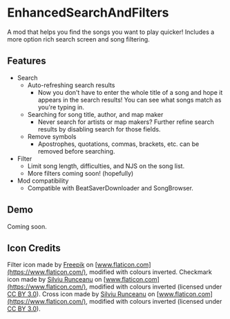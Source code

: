 # EnhancedSearchAndFilters

A mod that helps you find the songs you want to play quicker! Includes a more option rich search screen and song filtering.

## Features

- Search
     - Auto-refreshing search results
       - Now you don't have to enter the whole title of a song and hope it appears in the search results! You can see what songs match as you're typing in.
     - Searching for song title, author, and map maker
       - Never search for artists or map makers? Further refine search results by disabling search for those fields.
     - Remove symbols
       - Apostrophes, quotations, commas, brackets, etc. can be removed before searching.
- Filter
     - Limit song length, difficulties, and NJS on the song list.
     - More filters coming soon! (hopefully)
- Mod compatibility
     - Compatible with BeatSaverDownloader and SongBrowser.

## Demo

Coming soon.

## Icon Credits

Filter icon made by [Freepik](https://www.freepik.com/) on [www.flaticon.com](https://www.flaticon.com/), modified with colours inverted.
Checkmark icon made by [Silviu Runceanu](https://www.flaticon.com/authors/silviu-runceanu) on [www.flaticon.com](https://www.flaticon.com/), modified with colours inverted (licensed under [CC BY 3.0](https://creativecommons.org/licenses/by/3.0/)).
Cross icon made by [Silviu Runceanu](https://www.flaticon.com/authors/silviu-runceanu) on [www.flaticon.com](https://www.flaticon.com/), modified with colours inverted (licensed under [CC BY 3.0](https://creativecommons.org/licenses/by/3.0/)).

